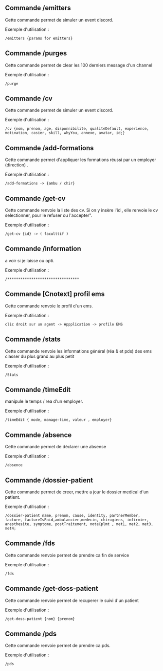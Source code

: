 
## Commande /emitters

Cette commande permet de simuler un event discord.

Exemple d'utilisation :
```
/emitters {params for emitters}
```
    

## Commande /purges

Cette commande permet de clear les 100 derniers message d'un channel

Exemple d'utilisation :
```
/purge
```
    

## Commande /cv

Cette commande permet de simuler un event discord.

Exemple d'utilisation :
```
/cv {nom, prenom, age, disponnibilite, qualiteDefault, experience, motivation, casier, skill, whyYou, annexe, avatar, id;}
```
    

## Commande /add-formations

Cette commande permet d'appliquer les formations réussi par un employer (direction) .

Exemple d'utilisation :
```
/add-formations -> {ambu / chir}
```
    

## Commande /get-cv

Cette commande renvoie la liste des cv. Si on y insère l'id , elle renvoie le cv selectionner, pour le refuser ou l'accepter".

Exemple d'utilisation :
```
/get-cv {id} -> ( faculttif )
```
    

## Commande /information

a voir si je laisse ou opti.

Exemple d'utilisation :
```
/*********************************
```
    

## Commande [Cnotext] profil ems

Cette commande renvoie le profil d'un ems.

Exemple d'utilisation :
```
clic droit sur un agent -> Appplication -> profile EMS
```
    

## Commande /stats

Cette commande renvoie les informations général (réa & et pds) des ems classer du plus grand au plus petit

Exemple d'utilisation :
```
/Stats
```
    

## Commande /timeEdit

manipule le temps / rea d'un employer.

Exemple d'utilisation :
```
/timeEdit { mode, manage-time, valeur , employer}
```
    

## Commande /absence

Cette commande permet de déclarer une absense

Exemple d'utilisation :
```
/absence
```
    

## Commande /dossier-patient

Cette commande permet de creer, mettre a jour le dossier medical d'un patient.

Exemple d'utilisation :
```
/dossier-patient name, prenom, cause, identity, partnerMember, facture, factureIsPaid,ambulancier,medecin, chirugiens, infirmier, anesthesite, symptome, postTraitement, noteCplmt , met1, met2, met3, met4;
```
    

## Commande /fds

Cette commande renvoie permet de prendre ca fin de service

Exemple d'utilisation :
```
/fds
```
    

## Commande /get-doss-patient

Cette commande renvoie permet de recuperer le suivi d'un patient

Exemple d'utilisation :
```
/get-doss-patient {nom} {prenom}
```
    

## Commande /pds

Cette commande renvoie permet de prendre ca pds.

Exemple d'utilisation :
```
/pds
```
    
